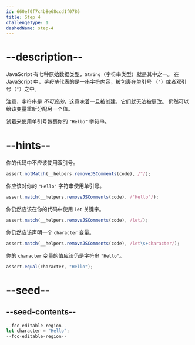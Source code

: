 ```yaml
---
id: 660ef0f7c4b8e68ccd1f0786
title: Step 4
challengeType: 1
dashedName: step-4
---
```


# --description--

JavaScript 有七种原始数据类型，`String`（字符串类型）就是其中之一。 在 JavaScript 中，<dfn>字符串</dfn>代表的是一串字符内容，被包裹在单引号 （`'`）或者双引号（`"`）之中。

注意，字符串是 <dfn>不可变的</dfn>，这意味着一旦被创建，它们就无法被更改。 仍然可以给该变量重新分配另一个值。

试着来使用单引号包裹你的 `"Hello"` 字符串。

# --hints--

你的代码中不应该使用双引号。

```js
assert.notMatch(__helpers.removeJSComments(code), /"/);
```

你应该对你的 `"Hello"` 字符串使用单引号。

```js
assert.match(__helpers.removeJSComments(code), /'Hello'/);
```

你仍然应该在你的代码中使用 `let` 关键字。

```js
assert.match(__helpers.removeJSComments(code), /let/);
```

你仍然应该声明一个 `character` 变量。

```js
assert.match(__helpers.removeJSComments(code), /let\s+character/);
```

你的 `character` 变量的值应该仍是字符串 `"Hello"`。

```js
assert.equal(character, "Hello");
```


# --seed--

## --seed-contents--

```js
--fcc-editable-region--
let character = "Hello";
--fcc-editable-region--
```

